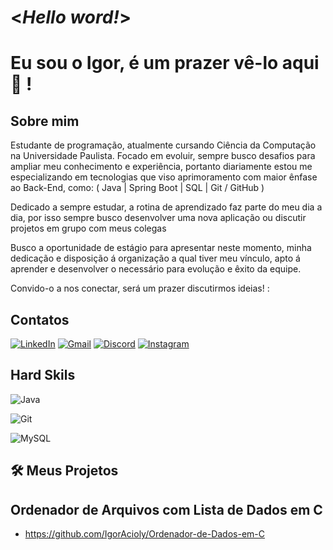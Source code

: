 # <*Hello word!*>
# Eu sou o Igor, é um prazer vê-lo aqui 👋 ! 

## Sobre mim
Estudante de programação, atualmente cursando Ciência da Computação na Universidade Paulista.
Focado em evoluir, sempre busco desafios para ampliar meu conhecimento e experiência, portanto diariamente estou me especializando em tecnologias que viso aprimoramento com maior ênfase ao Back-End, como:
( Java | Spring Boot | SQL | Git / GitHub )

Dedicado a sempre estudar, a rotina de aprendizado faz parte do meu dia a dia, por isso sempre busco desenvolver uma nova aplicação ou discutir projetos em grupo com meus colegas

Busco a oportunidade de estágio para apresentar neste momento, minha dedicação e disposição á organização a qual tiver meu vínculo, apto á aprender e desenvolver o necessário para evolução e êxito da equipe.

Convido-o a nos conectar, será um prazer discutirmos ideias! :

## Contatos
[![LinkedIn](https://img.shields.io/badge/LinkedIn-0077B5?style=for-the-badge&logo=linkedin&logoColor=white)](https://www.linkedin.com/in/igor-guimar%C3%A3es-acioly-1b4810285/)
[![Gmail](https://img.shields.io/badge/Gmail-333333?style=for-the-badge&logo=gmail&logoColor=red)](mailto:igor.g.acioly@gmail.com)
[![Discord](https://img.shields.io/badge/Discord-7289DA?style=for-the-badge&logo=discord&logoColor=white)](https://discord.com/channels/@devsenior19/)
[![Instagram](https://img.shields.io/badge/-Instagram-%23E4405F?style=for-the-badge&logo=instagram&logoColor=white)](https://www.instagram.com/igr.acioly/?next=%2F)


## Hard Skils
![Java](https://img.shields.io/badge/java-%23ED8B00.svg?style=for-the-badge&logo=openjdk&logoColor=white)

![Git](https://img.shields.io/badge/GIT-E44C30?style=for-the-badge&logo=git&logoColor=white)

![MySQL](https://img.shields.io/badge/MySQL-00000F?style=for-the-badge&logo=mysql&logoColor=white)


## 🛠️ **Meus Projetos**
## Ordenador de Arquivos com Lista de Dados em C
- https://github.com/IgorAcioly/Ordenador-de-Dados-em-C
